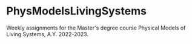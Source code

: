 # PhysModelsLivingSystems

Weekly assignments for the Master's degree course Physical Models of Living Systems, A.Y. 2022-2023.